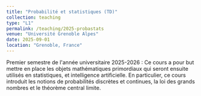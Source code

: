 ```yaml
---
title: "Probabilité et statistiques (TD)"
collection: teaching
type: "L1"
permalink: /teaching/2025-probastats
venue: "Université Grenoble Alpes"
date: 2025-09-01
location: "Grenoble, France"
---
```


Premier semestre de l'année universitaire 2025-2026 : Ce cours a pour but mettre en place les objets mathématiques primordiaux qui seront ensuite utilisés en statistiques, et intelligence artificielle. En particulier, ce cours introduit les notions de probabilités discrètes et continues, la loi des grands nombres et le théorème central limite.

<!-- Heading 1
======

Heading 2
======

Heading 3
====== -->